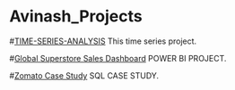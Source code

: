 # Avinash_Projects

#[TIME-SERIES-ANALYSIS](https://github.com/Avinash7387/TIME-SERIES-ANALYSIS)
This time series project.

#[Global Superstore Sales Dashboard](https://github.com/Avinash7387/Project)
POWER BI PROJECT.

#[Zomato Case Study](https://github.com/Avinash7387/Projects)
SQL CASE STUDY.
